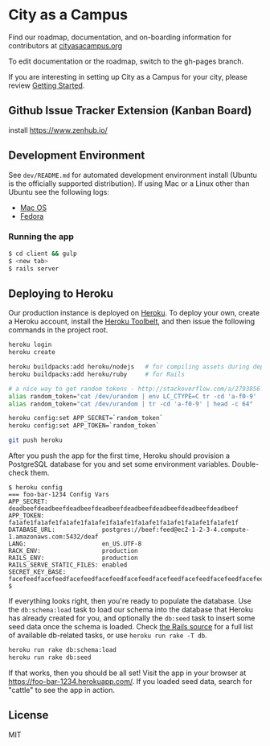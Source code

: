# City as a Campus

Find our roadmap, documentation, and on-boarding information for contributors at [cityasacampus.org](http://cityasacampus.org)

To edit documentation or the roadmap, switch to the gh-pages branch.

If you are interesting in setting up City as a Campus for your city, please review [Getting Started](https://github.com/saxifrage/cityasacampus/blob/master/GETTING_STARTED.md).

## Github Issue Tracker Extension (Kanban Board)
install https://www.zenhub.io/

## Development Environment

See `dev/README.md` for automated development environment install (Ubuntu is the officially supported distribution). If using Mac or a Linux other than Ubuntu see the following logs: 

 - [Mac OS](https://github.com/saxifrage/cityasacampus/issues/57)
 - [Fedora](https://github.com/saxifrage/cityasacampus/issues/213)


### Running the app

```bash
$ cd client && gulp
$ <new tab>
$ rails server
```

## Deploying to Heroku
Our production instance is deployed on [Heroku](https://www.heroku.com/). To deploy your own, create a Heroku account, install the [Heroku Toolbelt](https://toolbelt.heroku.com/), and then issue the following commands in the project root.


```bash
heroku login
heroku create

heroku buildpacks:add heroku/nodejs   # for compiling assets during deployment 
heroku buildpacks:add heroku/ruby     # for Rails

# a nice way to get random tokens - http://stackoverflow.com/a/2793856 - pick one!
alias random_token="cat /dev/urandom | env LC_CTYPE=C tr -cd 'a-f0-9' | head -c 64"   # Max OS
alias random_token="cat /dev/urandom | tr -cd 'a-f0-9' | head -c 64"                  # Linux

heroku config:set APP_SECRET=`random_token`
heroku config:set APP_TOKEN=`random_token`

git push heroku
```

After you push the app for the first time, Heroku should provision a PostgreSQL database for you and set some environment variables. Double-check them.

```
$ heroku config
=== foo-bar-1234 Config Vars
APP_SECRET:               deadbeefdeadbeefdeadbeefdeadbeefdeadbeefdeadbeefdeadbeefdeadbeef
APP_TOKEN:                fa1afe1fa1afe1fa1afe1fa1afe1fa1afe1fa1afe1fa1afe1fa1afe1fa1afe1f
DATABASE_URL:             postgres://beef:feed@ec2-1-2-3-4.compute-1.amazonaws.com:5432/deaf
LANG:                     en_US.UTF-8
RACK_ENV:                 production
RAILS_ENV:                production
RAILS_SERVE_STATIC_FILES: enabled
SECRET_KEY_BASE:          facefeedfacefeedfacefeedfacefeedfacefeedfacefeedfacefeedfacefeedfacefeedfacefeedfacefeedfacefeedfacefeedfacefeedfacefeedfacefeed
$
```

If everything looks right, then you're ready to populate the database. Use the `db:schema:load` task to load our schema into the database that Heroku has already created for you, and optionally the `db:seed` task to insert some seed data once the schema is loaded. Check [the Rails source](https://github.com/rails/rails/blob/v4.2.1/activerecord/lib/active_record/railties/databases.rake) for a full list of available db-related tasks, or use `heroku run rake -T db`.

```bash
heroku run rake db:schema:load
heroku run rake db:seed
```

If that works, then you should be all set! Visit the app in your browser at https://foo-bar-1234.herokuapp.com/. If you loaded seed data, search for "cattle" to see the app in action.


## License
MIT
